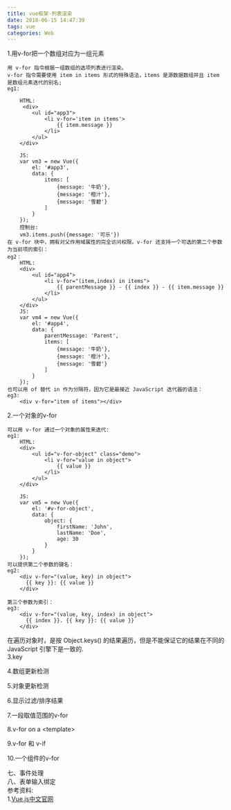 ```yaml
---
title: vue框架-列表渲染
date: 2018-06-15 14:47:39
tags: vue
categories: Web
---
```


1.用v-for把一个数组对应为一组元素

	用 v-for 指令根据一组数组的选项列表进行渲染。
	v-for 指令需要使用 item in items 形式的特殊语法，items 是源数据数组并且 item 是数组元素迭代的别名;
	eg1:
 
		HTML:
		 <div>
	        <ul id="app3">
	            <li v-for='item in items'>
	                {{ item.message }}
	            </li>
	        </ul>
	    </div>
	    
	    JS:
	    var vm3 = new Vue({
	        el: '#app3',
	        data: {
	            items: [
	                {message: '牛奶'},
	                {message: '橙汁'},
	                {message: '雪碧'}
	            ]
	        }
	    });
	    控制台:
	    vm3.items.push({message: '可乐'}) 
	在 v-for 块中，拥有对父作用域属性的完全访问权限。v-for 还支持一个可选的第二个参数为当前项的索引：
	eg2：
		HTML:
		<div>
	        <ul id="app4">
	            <li v-for="(item,index) in items">
	                {{ parentMessage }} - {{ index }} - {{ item.message }}
	            </li>
	        </ul>
	    </div>
		JS:
		var vm4 = new Vue({
            el: '#app4',
            data: {
                parentMessage: 'Parent',
                items: [
                    {message: '牛奶'},
                    {message: '橙汁'},
                    {message: '雪碧'}
                ]
            }
        });
    也可以用 of 替代 in 作为分隔符，因为它是最接近 JavaScript 迭代器的语法：
	eg3:
		<div v-for="item of items"></div>

2.一个对象的v-for<br>

<!-- more -->
	可以用 v-for 通过一个对象的属性来迭代:
	eg1:
		HTML:
		<div>
	        <ul id="v-for-object" class="demo">
	            <li v-for="value in object">
	                {{ value }}
	            </li>
	        </ul>
	    </div>
	    
	    JS:
		var vm5 = new Vue({
            el: '#v-for-object',
            data: {
                object: {
                    firstName: 'John',
                    lastName: 'Doe',
                    age: 30
                }
            }
        });
	可以提供第二个参数的键名：
	eg2:
		<div v-for="(value, key) in object">
		  {{ key }}: {{ value }}
		</div>
	
	第三个参数为索引：
	eg3:
		<div v-for="(value, key, index) in object">
		  {{ index }}. {{ key }}: {{ value }}
		</div>
	
在遍历对象时，是按 Object.keys() 的结果遍历，但是不能保证它的结果在不同的 JavaScript 引擎下是一致的.<br>
3.key

4.数组更新检测

5.对象更新检测

6.显示过滤/排序结果

7.一段取值范围的v-for

8.v-for on a &lt;template&gt;

9.v-for 和 v-if

10.一个组件的v-for



七、事件处理<br>
八、表单输入绑定<br>
参考资料:<br>
1.[Vue.js中文官网](https://cn.vuejs.org)<br>